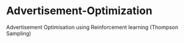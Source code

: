 # Advertisement-Optimization
Advertisement Optimisation using Reinforcement learning (Thompson Sampling)

